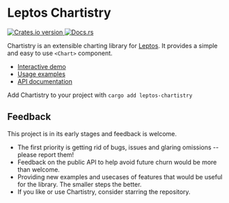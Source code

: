 # Leptos Chartistry

<p>
  <a href="https://crates.io/crates/leptos-chartistry">
    <img src="https://img.shields.io/crates/v/leptos-chartistry.svg?style=for-the-badge" alt="Crates.io version" />
  </a>
  <a href="https://docs.rs/leptos-chartistry">
    <img src="https://img.shields.io/badge/docs-latest-blue.svg?style=for-the-badge" alt="Docs.rs" />
  </a>
</p>

Chartistry is an extensible charting library for [Leptos](https://github.com/leptos-rs/leptos). It provides a simple and easy to use `<Chart>` component.

- [Interactive demo](https://feral-dot-io.github.io/leptos-chartistry/)
- [Usage examples](https://feral-dot-io.github.io/leptos-chartistry/examples)
- [API documentation](https://docs.rs/leptos-chartistry)

Add Chartistry to your project with `cargo add leptos-chartistry`

## Feedback

This project is in its early stages and feedback is welcome.

- The first priority is getting rid of bugs, issues and glaring omissions -- please report them!
- Feedback on the public API to help avoid future churn would be more than welcome.
- Providing new examples and usecases of features that would be useful for the library. The smaller steps the better.
- If you like or use Chartistry, consider starring the repository.
